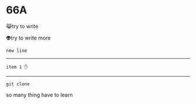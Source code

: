 # 66A

😹try to write 

👽try to write more

	new line
-----
	item 1 ✋
-----
	
	git clone 
so many thing have to learn